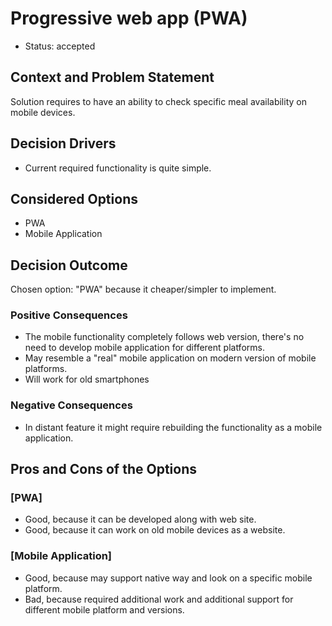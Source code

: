 # Progressive web app (PWA)

* Status: accepted

## Context and Problem Statement

Solution requires to have an ability to check specific meal availability on mobile devices.

## Decision Drivers 

* Current required functionality is quite simple.

## Considered Options

* PWA
* Mobile Application

## Decision Outcome

Chosen option: "PWA" because it cheaper/simpler to implement.

### Positive Consequences

* The mobile functionality completely follows web version, there's no need to develop mobile application for different platforms.
* May resemble a "real" mobile application on modern version of mobile platforms.
* Will work for old smartphones

### Negative Consequences 

* In distant feature it might require rebuilding the functionality as a mobile application.

## Pros and Cons of the Options

### [PWA]

* Good, because it can be developed along with web site.
* Good, because it can work on old mobile devices as a website.

### [Mobile Application]

* Good, because may support native way and look on a specific mobile platform.
* Bad, because required additional work and additional support for different mobile platform and versions.
